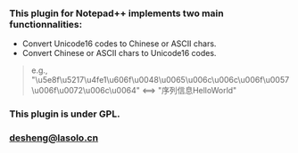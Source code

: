 ### This plugin for Notepad++ implements two main functionnalities:
- Convert Unicode16 codes to Chinese or ASCII chars.
- Convert Chinese or ASCII chars to Unicode16 codes.

> e.g., "\u5e8f\u5217\u4fe1\u606f\u0048\u0065\u006c\u006c\u006f\u0057\u006f\u0072\u006c\u0064" <==> "序列信息HelloWorld"

### This plugin is under GPL.
### <desheng@lasolo.cn>
